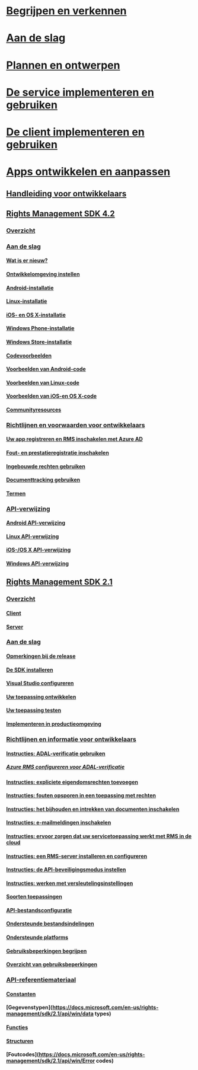 # [Begrijpen en verkennen](/rights-management/understand-explore/azure-rights-management)
# [Aan de slag](/rights-management/get-started/requirements-azure-rms)
# [Plannen en ontwerpen](/rights-management/plan-design/deployment-roadmap)
# [De service implementeren en gebruiken](/rights-management/deploy-use/activate-service)
# [De client implementeren en gebruiken](/rights-management/rms-client/use-client)
# [Apps ontwikkelen en aanpassen](developers-guide.md)
## [Handleiding voor ontwikkelaars](developers-guide.md)
## [Rights Management SDK 4.2](active-directory-rights-management-services-multi-platform-thin-client-sdk-portal.md)
### [Overzicht](overview.md)
### [Aan de slag](get-started.md)
#### [Wat is er nieuw?](release-notes.md)
#### [Ontwikkelomgeving instellen](setup-Developer-environment.md)
#### [Android-installatie](android-sdk.md)
#### [Linux-installatie](linux-setup.md)
#### [iOS- en OS X-installatie](ios-sdk.md)
#### [Windows Phone-installatie](windows-phone-apps.md)
#### [Windows Store-installatie](winrt-sdk.md)
#### [Codevoorbeelden](code-examples.md)
#### [Voorbeelden van Android-code](android-code.md)
#### [Voorbeelden van Linux-code](linux-c-code-examples.md)
#### [Voorbeelden van iOS-en OS X-code](ios-os-x-code-examples.md)
#### [Communityresources](community-resources.md)
### [Richtlijnen en voorwaarden voor ontwikkelaars](core-concepts.md)
#### [Uw app registreren en RMS inschakelen met Azure AD](authentication-integration.md)
#### [Fout- en prestatieregistratie inschakelen](enabling-logging.md)
#### [Ingebouwde rechten gebruiken](built-in-rights-usage-restriction-reference.md)
#### [Documenttracking gebruiken](how-to-use-document-tracking.md)
#### [Termen](terms.md)
### [API-verwijzing](api-reference-4-2.md)
#### [Android API-verwijzing](android-namespaces.md)
#### [Linux API-verwijzing](linux-c-api-reference.md)
#### [iOS-/OS X API-verwijzing](/rights-management/sdk/4.2/api/iOS/iOS)
#### [Windows API-verwijzing](/rights-management/sdk/4.2/api/winrt/Microsoft.RightsManagement)
## [Rights Management SDK 2.1](microsoft-information-protection-and-control-client-portal.md)
### [Overzicht](ad-rms-overview.md)
#### [Client](ad-rms-client.md)
#### [Server](ad-rms-server.md)
### [Aan de slag](getting-started-with-ad-rms-2-0.md)
#### [Opmerkingen bij de release](release-notes-rtm.md)
#### [De SDK installeren](install-the-rms-sdk.md)
#### [Visual Studio configureren](how-to-configure-a-visual-studio-project-to-use-the-ad-rms-sdk-2-0.md)
#### [Uw toepassing ontwikkelen](developing-your-application.md)
#### [Uw toepassing testen](how-to-set-up-your-test-environment.md)
#### [Implementeren in productieomgeving](deploying-your-application.md)
### [Richtlijnen en informatie voor ontwikkelaars](Developer-notes.md)
#### [Instructies: ADAL-verificatie gebruiken](how-to-use-adal-authentication.md)
##### [Azure RMS configureren voor ADAL-verificatie](adal-auth.md)
#### [Instructies: expliciete eigendomsrechten toevoegen](add-explicit-owner-rights.md)
#### [Instructies: fouten opsporen in een toepassing met rechten](debugging-applications-that-use-ad-rms.md)
#### [Instructies: het bijhouden en intrekken van documenten inschakelen](tracking-content.md)
#### [Instructies: e-mailmeldingen inschakelen](how-to-enable-email-notification.md)
#### [Instructies: ervoor zorgen dat uw servicetoepassing werkt met RMS in de cloud](how-to-use-file-api-with-aadrm-cloud.md)
#### [Instructies: een RMS-server installeren en configureren](how-to-install-and-configure-an-rms-server.md)
#### [Instructies: de API-beveiligingsmodus instellen](setting-the-api-security-mode-api-mode.md)
#### [Instructies: werken met versleutelingsinstellingen](working-with-encryption.md)
#### [Soorten toepassingen](application-types.md)
#### [API-bestandsconfiguratie](file-api-configuration.md)
#### [Ondersteunde bestandsindelingen](supported-file-formats.md)
#### [Ondersteunde platforms](supported-platforms.md)
#### [Gebruiksbeperkingen begrijpen](understanding-usage-restrictions.md)
#### [Overzicht van gebruiksbeperkingen](usage-restriction-reference.md)
### [API-referentiemateriaal](api-reference-2-1.md)
#### [Constanten](https://docs.microsoft.com/en-us/rights-management/sdk/2.1/api/win/constants)
#### [Gegevenstypen](https://docs.microsoft.com/en-us/rights-management/sdk/2.1/api/win/data types)
#### [Functies](https://docs.microsoft.com/en-us/rights-management/sdk/2.1/api/win/functions)
#### [Structuren](https://docs.microsoft.com/en-us/rights-management/sdk/2.1/api/win/structures)
#### [Foutcodes](https://docs.microsoft.com/en-us/rights-management/sdk/2.1/api/win/Error codes)


<!--HONumber=Jun16_HO4-->


